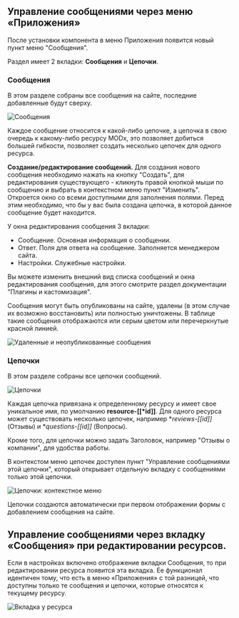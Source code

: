 ## Управление сообщениями через меню &laquo;Приложения&raquo;
После установки компонента в меню Приложения появится новый пункт меню "Сообщения".

Раздел имеет 2 вкладки: **Сообщения** и **Цепочки**.

### Сообщения
В этом разделе собраны все сообщения на сайте, последние добавленные будут сверху.

![Сообщения](https://file.modx.pro/files/9/3/4/93414556fc9285242dd68903bae144dd.png)

Каждое сообщение относится к какой-либо цепочке, а цепочка в свою очередь к какому-либо ресурсу MODx, это позволяет добиться большей гибкости, позволяет создать несколько цепочек для одного ресурса.

**Создание/редактирование сообщений.** Для создания нового сообщения необходимо нажать на кнопку "Создать", для редактирования существующего - кликнуть правой кнопкой мыши по сообщению и выбрать в контекстном меню пункт "Изменить". Откроется окно со всеми доступными для заполнения полями. Перед этим необходимо, что бы у вас была создана цепочка, в которой данное сообщение будет находится.

У окна редактирования сообщения 3 вкладки:
 - Сообщение. Основная информация о сообщении.
 - Ответ. Поля для ответа на сообщение. Заполняется менеджером сайта.
 - Настройки. Служебные настройки.

Вы можете изменить внешний вид списка сообщений и окна редактирования сообщения, для этого смотрите раздел документации "Плагины и кастомизация".

Сообщения могут быть опубликованы на сайте, удалены (в этом случае их возможно восстановить) или полностью уничтожены. В таблице такие сообщения отображаются или серым цветом или перечеркнутые красной линией.

![Удаленные и неопубликованные сообщения](https://file.modx.pro/files/c/f/e/cfe65a6472f05094aee79fd8e04bd718.png)


### Цепочки
В этом разделе собраны все цепочки сообщений. 

![Цепочки](https://file.modx.pro/files/8/b/a/8ba025bffa5483c70e643413a9f56103.png)

Каждая цепочка привязана к определенному ресурсу и имеет свое уникальное имя, по умолчанию **resource-[[*id]]**. Для одного ресурса может существовать несколько цепочек, например **reviews-[[*id]]** (Отзывы) и **questions-[[*id]]** (Вопросы).

Кроме того, для цепочки можно задать Заголовок, например "Отзывы о компании", для удобства работы.

В контекстом меню цепочек доступен пункт "Управление сообщениями этой цепочки", который открывает отдельную вкладку с сообщениями только этой цепочки.

![Цепочки: контекстное меню](https://file.modx.pro/files/6/b/0/6b04b5160654ad85f927160c930e2bd2.png)

Цепочки создаются автоматически при первом отображении формы с добавлением сообщения на сайте.

## Управление сообщениями через вкладку &laquo;Сообщения&raquo; при редактировании ресурсов.
Если в настройках включено отображение вкладки Сообщения, то при редактировании ресурса появится эта вкладка. Ее функционал идентичен тому, что есть в меню &laquo;Приложения&raquo; с той разницей, что доступны только те сообщения и цепочки, которые относятся к текущему ресурсу.

![Вкладка у ресурса](https://file.modx.pro/files/d/9/b/d9bfe049b6e00e6d7fb60d856a0a286b.png)